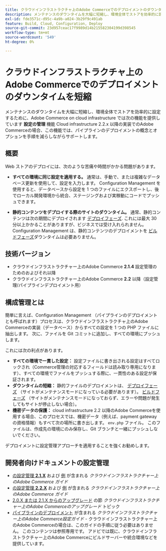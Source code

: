 ```yaml
---
title: クラウドインフラストラクチャ上のAdobe Commerceでのデプロイメントのダウンタイムを短縮
description: メンテナンスのダウンタイムを大幅に短縮し、環境全体でストアを効率的に設定するために、Adobe Commerce on cloud infrastructure には**Configuration Management**機能が用意されています。 Cloud infrastructure 2.2.x 以降の実装でのAdobe Commerceの場合、この機能では、パイプラインのデプロイメントの概念とオプションを手順を減らしながらサポートします。
exl-id: fde3571c-d95c-4a9b-a024-3b29f9c491ab
feature: Build, Cloud, Configuration, Deploy
source-git-commit: 23d957ceac17f9989d14b215582304199d398545
workflow-type: tm+mt
source-wordcount: '549'
ht-degree: 0%

---
```


# クラウドインフラストラクチャ上のAdobe Commerceでのデプロイメントのダウンタイムを短縮

メンテナンスのダウンタイムを大幅に短縮し、環境全体でストアを効率的に設定するために、Adobe Commerce on cloud infrastructure では次の機能を提供しています **設定の管理** 機能 Cloud infrastructure 2.2.x 以降の実装でのAdobe Commerceの場合、この機能では、パイプラインのデプロイメントの概念とオプションを手順を減らしながらサポートします。

## 概要

Web ストアのデプロイには、次のような苦痛や時間がかかる問題があります。

* **すべての環境に同じ設定を適用する。** 通常は、手動で、または複雑なデータベース更新を使用して、設定を入力します。 Configuration Management を使用すると、データベースから設定を 1 つのファイルにエクスポートし、後でローカル開発環境から統合、ステージングおよび実稼動にコードでプッシュできます。

* **静的コンテンツをデプロイする際のサイトのダウンタイム。** 通常、静的コンテンツは次の期間にデプロイされます [デプロイフェーズ](https://experienceleague.adobe.com/en/docs/commerce-cloud-service/user-guide/develop/deploy/process#deploy-phase-deploy-phase). これには最大 30 分以上かかることがありますが、ビジネスでは受け入れられません。 Configuration Management は、静的コンテンツのデプロイメントを [ビルドフェーズ](https://experienceleague.adobe.com/en/docs/commerce-cloud-service/user-guide/develop/deploy/process#build-phase-build-phase)ダウンタイムは必要ありません。

## 技術バージョン

* クラウドインフラストラクチャー上のAdobe Commerce **2.1.4** 設定管理のためのおよびそれ以降
* クラウドインフラストラクチャー上のAdobe Commerce **2.2** 以降（設定管理/パイプラインデプロイメント用）

## 構成管理とは

簡単に言えば、Configuration Management （パイプラインのデプロイメントとも呼ばれます）プロセスは、クラウドインフラストラクチャ上のAdobe Commerceの実装（データベース）からすべての設定を 1 つの PHP ファイルに抽出します。 次に、ファイルを Git コミットに追加し、すべての環境にプッシュします。

これには次の利点があります。

* **すべての環境で一貫した設定：** 設定ファイルに書き出される設定はすべてロックされ（Commerce管理の対応するフィールドは読み取り専用になります）、すべての環境でファイルをプッシュする際に、一貫性のある設定が保証されます。
* **ダウンタイムの短縮：** 静的ファイルのデプロイメントは、 [デプロイフェーズ](https://experienceleague.adobe.com/en/docs/commerce-cloud-service/user-guide/develop/deploy/process#deploy-phase-deploy-phase) （サイトがメンテナンスモードになっている必要があります）。 [ビルドフェーズ](https://experienceleague.adobe.com/en/docs/commerce-cloud-service/user-guide/develop/deploy/process#build-phase-build-phase) （サイトがメンテナンスモードになっておらず、エラーや問題が発生してもサイトが停止しない場合）。
* **機密データの保護：** cloud infrastructure 2.2 以降のAdobe Commerceを使用する場合、このプロセスでは、機密データ（例えば、payment gateway の資格情報）もすべて次の場所に書き出します。 `env.php` ファイル。 このファイルは、作成先の環境にのみ保存し、Git ブランチと一緒にプッシュしないでください。

デプロイメントに設定管理アプローチを適用することを強くお勧めします。

## 開発者向けドキュメントの設定管理

* [の設定管理 **2.1.X**](https://experienceleague.adobe.com/docs/commerce-cloud-service/user-guide/configure-store/store-settings.html) および [例](https://experienceleague.adobe.com/docs/commerce-cloud-service/user-guide/configure-store/store-settings.html) が含まれる *クラウドインフラストラクチャー上のAdobe Commerce ガイド*
* [の設定管理 **2.2.X**](https://experienceleague.adobe.com/docs/commerce-cloud-service/user-guide/configure-store/store-settings.html) および [例](https://experienceleague.adobe.com/docs/commerce-cloud-service/user-guide/configure-store/store-settings.html) が含まれる *クラウドインフラストラクチャー上のAdobe Commerce ガイド*
* [2.0.X または 2.1.X からのアップグレード](https://experienceleague.adobe.com/docs/commerce-cloud-service/user-guide/develop/upgrade/commerce-version.html#upgrade-from-older-versions) の節 *クラウドインフラストラクチャー上のAdobe Commerceのアップグレード* トピック
* [パイプラインのデプロイメント](https://experienceleague.adobe.com/docs/commerce-operations/configuration-guide/deployment/overview.html) が含まれる *クラウドインフラストラクチャー上のAdobe Commerce設定ガイド* - クラウドインフラストラクチャー上のAdobe Commerceの場合は、このガイドの手順に従う必要はありません。 このコンテンツは参照専用です。 アドビでは既に、クラウドインフラストラクチャー上のAdobe Commerceにビルドサーバーや統合環境などを提供しています。
